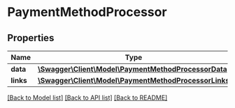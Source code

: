 # PaymentMethodProcessor

## Properties
Name | Type | Description | Notes
------------ | ------------- | ------------- | -------------
**data** | [**\Swagger\Client\Model\PaymentMethodProcessorData**](PaymentMethodProcessorData.md) |  | [optional] 
**links** | [**\Swagger\Client\Model\PaymentMethodProcessorLinks**](PaymentMethodProcessorLinks.md) |  | [optional] 

[[Back to Model list]](../README.md#documentation-for-models) [[Back to API list]](../README.md#documentation-for-api-endpoints) [[Back to README]](../README.md)


